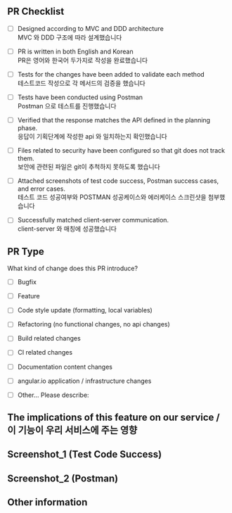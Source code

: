 ## PR Checklist

- [ ] Designed according to MVC and DDD architecture </br>
      MVC 와 DDD 구조에 따라 설계했습니다
- [ ] PR is written in both English and Korean </br>
      PR은 영어와 한국어 두가지로 작성을 완료했습니다
- [ ] Tests for the changes have been added to validate each method</br>
      테스트코드 작성으로 각 메서드의 검증을 했습니다
- [ ] Tests have been conducted using Postman</br>
      Postman 으로 테스트를 진행했습니다
- [ ] Verified that the response matches the API defined in the planning phase.</br>
      응답이 기획단계에 작성한 api 와 일치하는지 확인했습니다
- [ ] Files related to security have been configured so that git does not track them.</br>
      보안에 관련된 파일은 git이 추척하지 못하도록 했습니다
- [ ] Attached screenshots of test code success, Postman success cases, and error cases.</br>
      테스트 코드 성공여부와 POSTMAN 성공케이스와 에러케이스 스크린샷을 첨부했습니다
- [ ] Successfully matched client-server communication.</br>
      client-server 와 매칭에 성공했습니다


## PR Type
What kind of change does this PR introduce?

<!-- Please check the one that applies to this PR using "x". -->

- [ ] Bugfix
- [ ] Feature
- [ ] Code style update (formatting, local variables)
- [ ] Refactoring (no functional changes, no api changes)
- [ ] Build related changes
- [ ] CI related changes
- [ ] Documentation content changes
- [ ] angular.io application / infrastructure changes
- [ ] Other... Please describe:


## The implications of this feature on our service / 이 기능이 우리 서비스에 주는 영향

  

## Screenshot_1 (Test Code Success)


## Screenshot_2 (Postman)


## Other information
